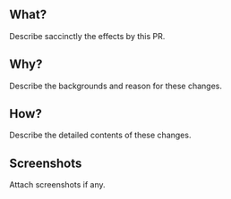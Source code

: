 ## What?

Describe saccinctly the effects by this PR.

## Why?

Describe the backgrounds and reason for these changes.

## How?

Describe the detailed contents of these changes.

## Screenshots

Attach screenshots if any.
